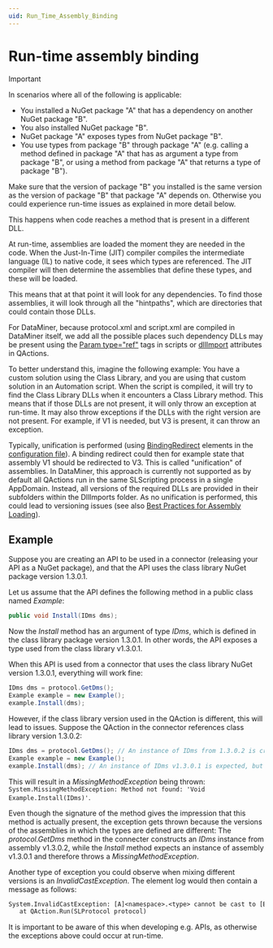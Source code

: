 ```yaml
---
uid: Run_Time_Assembly_Binding
---
```


# Run-time assembly binding

> [!IMPORTANT]
> In scenarios where all of the following is applicable:
>
> - You installed a NuGet package "A" that has a dependency on another NuGet package "B".
> - You also installed NuGet package "B".
> - NuGet package "A" exposes types from NuGet package "B".
> - You use types from package "B" through package "A" (e.g. calling a method defined in package "A" that has as argument a type from package "B", or using a method from package "A" that returns a type of package "B").
>
> Make sure that the version of package "B" you installed is the same version as the version of package "B" that package "A" depends on. Otherwise you could experience run-time issues as explained in more detail below.

This happens when code reaches a method that is present in a different DLL.

At run-time, assemblies are loaded the moment they are needed in the code. When the Just-In-Time (JIT) compiler compiles the intermediate language (IL) to native code, it sees which types are referenced. The JIT compiler will then determine the assemblies that define these types, and these will be loaded.

This means that at that point it will look for any dependencies. To find those assemblies, it will look through all the "hintpaths", which are directories that could contain those DLLs.

For DataMiner, because protocol.xml and script.xml are compiled in DataMiner itself, we add all the possible places such dependency DLLs may be present using the [Param type="ref"](xref:DMSScript.Script.Exe.Param-type) tags in scripts or [dllImport](xref:Protocol.QActions.QAction-dllImport) attributes in QActions.

To better understand this, imagine the following example: You have a custom solution using the Class Library, and you are using that custom solution in an Automation script. When the script is compiled, it will try to find the Class Library DLLs when it encounters a Class Library method. This means that if those DLLs are not present, it will only throw an exception at run-time. It may also throw exceptions if the DLLs with the right version are not present. For example, if V1 is needed, but V3 is present, it can throw an exception.

Typically, unification is performed (using [BindingRedirect](https://learn.microsoft.com/en-us/dotnet/framework/configure-apps/file-schema/runtime/bindingredirect-element) elements in the [configuration file](https://learn.microsoft.com/en-us/dotnet/framework/configure-apps/)). A binding redirect could then for example state that assembly V1 should be redirected to V3. This is called "unification" of assemblies. In DataMiner, this approach is currently not supported as by default all QActions run in the same SLScripting process in a single AppDomain. Instead, all versions of the required DLLs are provided in their subfolders within the DllImports folder. As no unification is performed, this could lead to versioning issues (see also [Best Practices for Assembly Loading](https://learn.microsoft.com/en-us/dotnet/framework/deployment/best-practices-for-assembly-loading#avoid_loading_multiple_versions)).

## Example

Suppose you are creating an API to be used in a connector (releasing your API as a NuGet package), and that the API uses the class library NuGet package version 1.3.0.1.

Let us assume that the API defines the following method in a public class named *Example*:

```csharp
public void Install(IDms dms);
```

Now the *Install* method has an argument of type *IDms*, which is defined in the class library package version 1.3.0.1. In other words, the API exposes a type used from the class library v1.3.0.1.

When this API is used from a connector that uses the class library NuGet version 1.3.0.1, everything will work fine:

```csharp
IDms dms = protocol.GetDms();
Example example = new Example();
example.Install(dms);
```

However, if the class library version used in the QAction is different, this will lead to issues. Suppose the QAction in the connector references class library version 1.3.0.2:

```csharp
IDms dms = protocol.GetDms(); // An instance of IDms from 1.3.0.2 is created.
Example example = new Example();
example.Install(dms); // An instance of IDms v1.3.0.1 is expected, but v1.3.0.2 is provided.
```

This will result in a *MissingMethodException* being thrown: `System.MissingMethodException: Method not found: 'Void Example.Install(IDms)'`.

Even though the signature of the method gives the impression that this method is actually present, the exception gets thrown because the versions of the assemblies in which the types are defined are different: The *protocol.GetDms* method in the connecter constructs an *IDms* instance from assembly v1.3.0.2, while the *Install* method expects an instance of assembly v1.3.0.1 and therefore throws a *MissingMethodException*.

Another type of exception you could observe when mixing different versions is an *InvalidCastException*. The element log would then contain a message as follows:

```txt
System.InvalidCastException: [A]<namespace>.<type> cannot be cast to [B]<namespace>.<type>. Type A originates from '<assemblyName>, Version=<assemblyVersion>, Culture=neutral, PublicKeyToken=null' in the context 'LoadNeither' in a byte array. Type B originates from '<assemblyName>, Version=<assemblyVersion>, Culture=neutral, PublicKeyToken=null' in the context 'LoadNeither' in a byte array.
   at QAction.Run(SLProtocol protocol)
```

It is important to be aware of this when developing e.g. APIs, as otherwise the exceptions above could occur at run-time.
